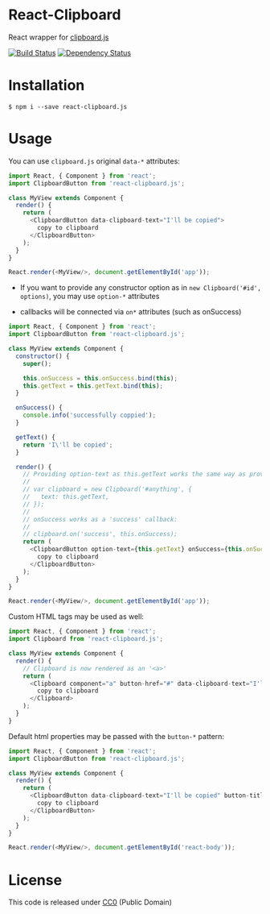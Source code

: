 # React-Clipboard

React wrapper for [clipboard.js](http://zenorocha.github.io/clipboard.js/)

[![Build
Status](https://travis-ci.org/nihey/react-clipboard.js.svg)](https://travis-ci.org/nihey/react-clipboard.js)
[![Dependency
Status](https://david-dm.org/nihey/react-clipboard.js.png)](https://david-dm.org/nihey/react-clipboard.js)

# Installation
```
$ npm i --save react-clipboard.js
```

# Usage
You can use `clipboard.js` original `data-*` attributes:
```javascript
import React, { Component } from 'react';
import ClipboardButton from 'react-clipboard.js';

class MyView extends Component {
  render() {
    return (
      <ClipboardButton data-clipboard-text="I'll be copied">
        copy to clipboard
      </ClipboardButton>
    );
  }
}

React.render(<MyView/>, document.getElementById('app'));
```

- If you want to provide any constructor option as in `new Clipboard('#id', options)`,
  you may use `option-*` attributes

- callbacks will be connected via `on*` attributes (such as onSuccess)
```javascript
import React, { Component } from 'react';
import ClipboardButton from 'react-clipboard.js';

class MyView extends Component {
  constructor() {
    super();

    this.onSuccess = this.onSuccess.bind(this);
    this.getText = this.getText.bind(this);
  }

  onSuccess() {
    console.info('successfully coppied');
  }

  getText() {
    return 'I\'ll be copied';
  }

  render() {
    // Providing option-text as this.getText works the same way as providing:
    //
    // var clipboard = new Clipboard('#anything', {
    //   text: this.getText,
    // });
    //
    // onSuccess works as a 'success' callback:
    //
    // clipboard.on('success', this.onSuccess);
    return (
      <ClipboardButton option-text={this.getText} onSuccess={this.onSuccess}>
        copy to clipboard
      </ClipboardButton>
    );
  }
}

React.render(<MyView/>, document.getElementById('app'));
```

Custom HTML tags may be used as well:
```javascript
import React, { Component } from 'react';
import Clipboard from 'react-clipboard.js';

class MyView extends Component {
  render() {
    // Clipboard is now rendered as an '<a>'
    return (
      <Clipboard component="a" button-href="#" data-clipboard-text="I'll be copied">
        copy to clipboard
      </Clipboard>
    );
  }
}

```

Default html properties may be passed with the `button-*` pattern:
```javascript
import React, { Component } from 'react';
import ClipboardButton from 'react-clipboard.js';

class MyView extends Component {
  render() {
    return (
      <ClipboardButton data-clipboard-text="I'll be copied" button-title="I'm a tooltip">
        copy to clipboard
      </ClipboardButton>
    );
  }
}

React.render(<MyView/>, document.getElementById('react-body'));
```

# License

This code is released under
[CC0](http://creativecommons.org/publicdomain/zero/1.0/) (Public Domain)
